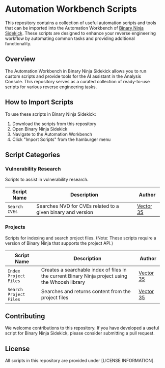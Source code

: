 # Automation Workbench Scripts

This repository contains a collection of useful automation scripts and tools that can be imported into the Automation Workbench of [Binary Ninja Sidekick](https://sidekick.binary.ninja). These scripts are designed to enhance your reverse engineering workflow by automating common tasks and providing additional functionality.

## Overview

The Automation Workbench in Binary Ninja Sidekick allows you to run custom scripts and provide tools for the AI assistant in the Analysis Console. This repository serves as a curated collection of ready-to-use scripts for various reverse engineering tasks.

## How to Import Scripts

To use these scripts in Binary Ninja Sidekick:

1. Download the scripts from this repository
2. Open Binary Ninja Sidekick
3. Navigate to the Automation Workbench
4. Click "Import Scripts" from the hamburger menu

## Script Categories

### Vulnerability Research

Scripts to assist in vulnerability research.

| Script Name | Description | Author |
|-------------|-------------|--------|
| `Search CVEs` | Searches NVD for CVEs related to a given binary and version | [Vector 35](https://github.com/Vector35) |

### Projects

Scripts for indexing and search project files. (Note: These scripts require a version of Binary Ninja that supports the project API.)

| Script Name | Description | Author |
|-------------|-------------|--------|
| `Index Project Files` | Creates a searchable index of files in the current Binary Ninja project using the Whoosh library | [Vector 35](https://github.com/Vector35) |
| `Search Project Files` | Searches and returns content from the project files | [Vector 35](https://github.com/Vector35) |

## Contributing

We welcome contributions to this repository. If you have developed a useful script for Binary Ninja Sidekick, please consider submitting a pull request.

## License

All scripts in this repository are provided under [LICENSE INFORMATION].
